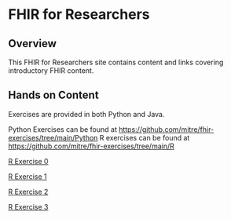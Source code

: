 # FHIR for Researchers

## Overview

This FHIR for Researchers site contains content and links covering introductory FHIR content.

## Hands on Content

Exercises are provided in both Python and Java.

Python Exercises can be found at https://github.com/mitre/fhir-exercises/tree/main/Python
R exercises can be found at https://github.com/mitre/fhir-exercises/tree/main/R

[R Exercise 0](r/0)

[R Exercise 1](r/1)

[R Exercise 2](r/2)

[R Exercise 3](r/3)
